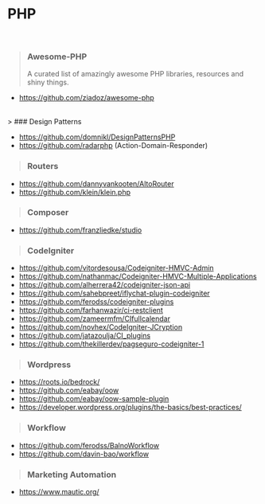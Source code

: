 # PHP

<br />

> ### Awesome-PHP
> A curated list of amazingly awesome PHP libraries, resources and shiny things.

- https://github.com/ziadoz/awesome-php

<br />
> ### Design Patterns

- https://github.com/domnikl/DesignPatternsPHP
- https://github.com/radarphp (Action-Domain-Responder)

> ### Routers

- https://github.com/dannyvankooten/AltoRouter
- https://github.com/klein/klein.php

> ### Composer

- https://github.com/franzliedke/studio

> ### CodeIgniter

- https://github.com/vitordesousa/Codeigniter-HMVC-Admin
- https://github.com/nathanmac/Codeigniter-HMVC-Multiple-Applications
- https://github.com/alherrera42/codeigniter-json-api
- https://github.com/sahebpreet/iflychat-plugin-codeigniter
- https://github.com/ferodss/codeigniter-plugins
- https://github.com/farhanwazir/ci-restclient
- https://github.com/zameermfm/CIfullcalendar
- https://github.com/novhex/CodeIgniter-JCryption
- https://github.com/jatazoulja/CI_plugins
- https://github.com/thekillerdev/pagseguro-codeigniter-1

> ### Wordpress

- https://roots.io/bedrock/
- https://github.com/eabay/oow
- https://github.com/eabay/oow-sample-plugin
- https://developer.wordpress.org/plugins/the-basics/best-practices/

> ### Workflow

- https://github.com/ferodss/BalnoWorkflow
- https://github.com/davin-bao/workflow

> ### Marketing Automation

- https://www.mautic.org/

